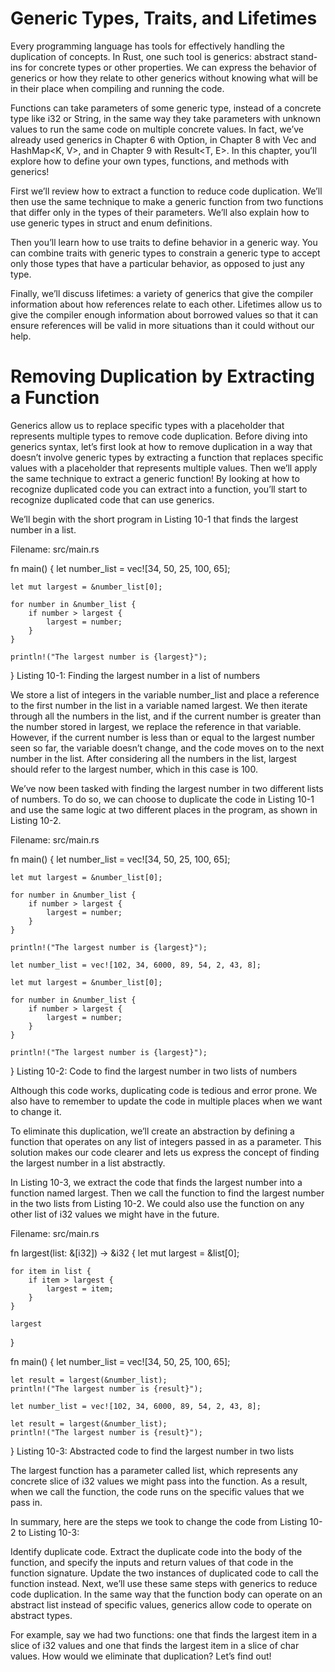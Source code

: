 # Generic Types, Traits, and Lifetimes

Every programming language has tools for effectively handling the duplication of concepts. In Rust, one such tool is generics: abstract stand-ins for concrete types or other properties. We can express the behavior of generics or how they relate to other generics without knowing what will be in their place when compiling and running the code.

Functions can take parameters of some generic type, instead of a concrete type like i32 or String, in the same way they take parameters with unknown values to run the same code on multiple concrete values. In fact, we’ve already used generics in Chapter 6 with Option<T>, in Chapter 8 with Vec<T> and HashMap<K, V>, and in Chapter 9 with Result<T, E>. In this chapter, you’ll explore how to define your own types, functions, and methods with generics!

First we’ll review how to extract a function to reduce code duplication. We’ll then use the same technique to make a generic function from two functions that differ only in the types of their parameters. We’ll also explain how to use generic types in struct and enum definitions.

Then you’ll learn how to use traits to define behavior in a generic way. You can combine traits with generic types to constrain a generic type to accept only those types that have a particular behavior, as opposed to just any type.

Finally, we’ll discuss lifetimes: a variety of generics that give the compiler information about how references relate to each other. Lifetimes allow us to give the compiler enough information about borrowed values so that it can ensure references will be valid in more situations than it could without our help.

# Removing Duplication by Extracting a Function
Generics allow us to replace specific types with a placeholder that represents multiple types to remove code duplication. Before diving into generics syntax, let’s first look at how to remove duplication in a way that doesn’t involve generic types by extracting a function that replaces specific values with a placeholder that represents multiple values. Then we’ll apply the same technique to extract a generic function! By looking at how to recognize duplicated code you can extract into a function, you’ll start to recognize duplicated code that can use generics.

We’ll begin with the short program in Listing 10-1 that finds the largest number in a list.

Filename: src/main.rs

fn main() {
    let number_list = vec![34, 50, 25, 100, 65];

    let mut largest = &number_list[0];

    for number in &number_list {
        if number > largest {
            largest = number;
        }
    }

    println!("The largest number is {largest}");
}
Listing 10-1: Finding the largest number in a list of numbers

We store a list of integers in the variable number_list and place a reference to the first number in the list in a variable named largest. We then iterate through all the numbers in the list, and if the current number is greater than the number stored in largest, we replace the reference in that variable. However, if the current number is less than or equal to the largest number seen so far, the variable doesn’t change, and the code moves on to the next number in the list. After considering all the numbers in the list, largest should refer to the largest number, which in this case is 100.

We’ve now been tasked with finding the largest number in two different lists of numbers. To do so, we can choose to duplicate the code in Listing 10-1 and use the same logic at two different places in the program, as shown in Listing 10-2.

Filename: src/main.rs

fn main() {
    let number_list = vec![34, 50, 25, 100, 65];

    let mut largest = &number_list[0];

    for number in &number_list {
        if number > largest {
            largest = number;
        }
    }

    println!("The largest number is {largest}");

    let number_list = vec![102, 34, 6000, 89, 54, 2, 43, 8];

    let mut largest = &number_list[0];

    for number in &number_list {
        if number > largest {
            largest = number;
        }
    }

    println!("The largest number is {largest}");
}
Listing 10-2: Code to find the largest number in two lists of numbers

Although this code works, duplicating code is tedious and error prone. We also have to remember to update the code in multiple places when we want to change it.

To eliminate this duplication, we’ll create an abstraction by defining a function that operates on any list of integers passed in as a parameter. This solution makes our code clearer and lets us express the concept of finding the largest number in a list abstractly.

In Listing 10-3, we extract the code that finds the largest number into a function named largest. Then we call the function to find the largest number in the two lists from Listing 10-2. We could also use the function on any other list of i32 values we might have in the future.

Filename: src/main.rs

fn largest(list: &[i32]) -> &i32 {
    let mut largest = &list[0];

    for item in list {
        if item > largest {
            largest = item;
        }
    }

    largest
}

fn main() {
    let number_list = vec![34, 50, 25, 100, 65];

    let result = largest(&number_list);
    println!("The largest number is {result}");

    let number_list = vec![102, 34, 6000, 89, 54, 2, 43, 8];

    let result = largest(&number_list);
    println!("The largest number is {result}");
}
Listing 10-3: Abstracted code to find the largest number in two lists

The largest function has a parameter called list, which represents any concrete slice of i32 values we might pass into the function. As a result, when we call the function, the code runs on the specific values that we pass in.

In summary, here are the steps we took to change the code from Listing 10-2 to Listing 10-3:

Identify duplicate code.
Extract the duplicate code into the body of the function, and specify the inputs and return values of that code in the function signature.
Update the two instances of duplicated code to call the function instead.
Next, we’ll use these same steps with generics to reduce code duplication. In the same way that the function body can operate on an abstract list instead of specific values, generics allow code to operate on abstract types.

For example, say we had two functions: one that finds the largest item in a slice of i32 values and one that finds the largest item in a slice of char values. How would we eliminate that duplication? Let’s find out!